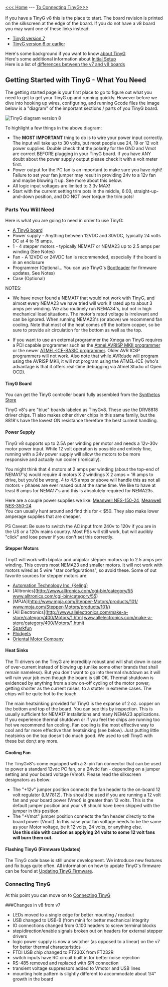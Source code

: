 [<<< Home](https://github.com/synthetos/TinyG/wiki) --- [To Connecting TinyG>>>](Connecting-TinyG)<br><br>
If you have a TinyG v8 this is the place to start. The board revision is printed on the silkscreen at the edge of the board. If you do not have a v8 board you may want one of these links instead:

* [TinyG version 7](https://github.com/synthetos/TinyG/wiki/TinyG-Start-v7/)
* [TinyG version 6 or earlier](https://github.com/synthetos/TinyG/wiki/TinyG-Start-v6-and-Earlier)

Here's some background if you want to know [about TinyG](https://github.com/synthetos/TinyG/wiki/What-is-TinyG)<br>
Here's some additional information about [Initial Setup](https://github.com/synthetos/TinyG/wiki/Initial-Setup)<br>
Here is a list of [differences between the v7 and v8 boards](https://github.com/synthetos/TinyG/wiki/TinyG-Start#changes-in-v8-from-v7)

## Getting Started with TinyG - What You Need
The getting started page is your first place to go to figure out what you need to get to get your TinyG up and running quickly. However before we dive into hooking up wires, configuring, and running Gcode files the image below is a "diagram" of the important sections / parts of you TinyG board. 

![TinyG diagram version 8](http://farm3.staticflickr.com/2873/10863830183_579999a30c_o.png)

To highlight a few things in the above diagram:

* The **MOST IMPORTANT** thing to do is to wire your power input correctly. The input will take up to 30 volts, but most people use 24, 19 or 12 volt power supplies. Double check that the polarity for the GND and Vmot are correct BEFORE plugging in your TinyG board. If you have ANY doubt about the power supply output please check it with a volt meter first.
* Power output for the PC fan is an important to make sure you have right! Failure to set your fan jumper may result in providing 24v to a 12v fan and maybe blowing it up. See more about this below. 
* All logic input voltages are limited to 3.3v MAX! 
* Start with the current setting trim pots in the middle, 6:00, straight-up-and-down position, and DO NOT over torque the trim pots!

### Parts You Will Need
Here is what you are going to need in order to use TinyG: 

* [A TinyG board](http://synthetos.myshopify.com/products/tinyg)
* Power supply - Anything between 12VDC and 30VDC, typically 24 volts DC at 4 to 15 amps. 
* 1 - 4 stepper motors - typically NEMA17 or NEMA23 up to 2.5 amps per winding (See Notes)
* Fan - A 12VDC or 24VDC fan is recommended, especially if the board is in an enclosure 
* Programmer (Optional... You can use TinyG's [Bootloader](TinyG-Boot-Loader) for firmware updates, See Notes)
* Case (Optional) 

NOTES: 
* We have never found a NEMA17 that would not work with TinyG, and almost every NEMA23 we have tried will work if rated up to about 3 amps per winding. We also routinely run NEMA34's, but not in high mechanical load situations. The motor's rated voltage is irrelevant and can be ignored. When running NEMA23's (or above) we recommend fan cooling. Note that most of the heat comes off the bottom copper, so be sure to provide air circulation for the bottom as well as the top.

* If you want to use an external programmer the Xmega on TinyG requires a PDI capable programmer such as the [Atmel AVRISP MKII programmer](http://www.mouser.com/Search/ProductDetail.aspx?qs=sGAEpiMZZMsaJrqdZ%252b6EWyua%252bG%2FwcOQP26MNKN%252bCIDE%3D) or the newer [ATMEL-ICE-BASIC programmer](http://www.digikey.com/product-detail/en/ATATMEL-ICE-BASIC/ATATMEL-ICE-BASIC-ND/4753381). Older AVR ICSP programmers will not work. Also note that while AVRdude will program using the AVRISP MKii, it will not program using the ATMEL-ICE (who's advantage is that it offers real-time debugging via Atmel Studio of Open OCD).

#### TinyG Board
You can get the TinyG controller board fully assembled from the [Synthetos Store](https://synthetos.myshopify.com/products/tinyg)

TinyG v8's are "blue" boards labeled as TinyGv8. These use the DRV8818 driver chips. TI also makes other driver chips in this same family, but the 8818's have the lowest ON resistance therefore the best current handling. 

#### Power Supply
TinyG v8 supports up to 2.5A per winding per motor and needs a 12v-30v motor power input. While 12 volt operation is possible and entirely fine, running with a 24v power supply will allow the motors to be more responsive and actually run cooler (ironically).

You might think that 4 motors at 2 amps per winding (about the top-end of NEMA17's) would require 4 motors X 2 windings X 2 amps = 16 amps to drive, but you'd be wrong. 4 to 4.5 amps or above will handle this as not all motors + phases are ever maxed out at the same time. We like to have at least 6 amps for NEMA17's and this is absolutely required for NEMA23s.

Here are a couple power supplies we like: [Meanwell NES-150-24](http://www.mouser.com/ProductDetail/Mean-Well/NES150-24/?qs=sGAEpiMZZMsPs3th5F8koDNPbuqd%252bfezne6r6bnnXjA%3d), [Meanwell NES-350-24](http://www.mouser.com/ProductDetail/Mean-Well/NES-350-24/?qs=%2fha2pyFaduhxfhzsenBkIkgMfhBr0hSVdTJWNZMLFL2wp6eI7VH7oQ%3d%3d)<br>You can usually hunt around and find this for < $50. They also make lower amperage supplies that are cheaper. 

PS Caveat: Be sure to switch the AC input from 240v to 120v if you are in the US or a 120v mains country. Most PSs will still work, but will audibly "click" and lose power if you don't set this correctly.

#### Stepper Motors
TinyG will work with bipolar and unipolar stepper motors up to 2.5 amps per winding. This covers most NEMA23 and smaller motors. It will not work with motors wired as 5 wire "star configurations", so avoid these. Some of out favorite sources for stepper motors are: 

* [Automation Technology Inc. (Keling)](http://www.automationtechnologiesinc.com/)
* [Alltronics](http://www.alltronics.com/cgi-bin/category/55 www.alltronics.com/cgi-bin/category/55)
* [MPJA](http://www.mpja.com/Stepper-Motors/products/101/ www.mpja.com/Stepper-Motors/products/101/)
* [All Electronics](http://www.allelectronics.com/make-a-store/category/400/Motors/1.html www.allelectronics.com/make-a-store/category/400/Motors/1.html)
* [Sparkfun](https://www.sparkfun.com/categories/178)
* [Phidgets](http://www.phidgets.com/products.php?category=23)
* [Oriental Motor Company](http://www.omc-stepperonline.com/)

#### Heat Sinks
The TI drivers on the TinyG are incredibly robust and will shut down in case of over-current instead of blowing up (unlike some other brands that shall remain nameless). But you don't want to go into thermal shutdown as it will will ruin your job even though the board is still OK. Thermal shutdown is evidenced by anything from a slow on-off cycling of the motor power, getting shorter as the current raises, to a stutter in extreme cases. The chips will be quite hot to the touch.

The main heatsinking provided for TinyG is the expanse of 2 oz. copper on the bottom and top of the board. You can see this by inspection. This is usually sufficient for NEMA17 installations and many NEMA23 applications. If you experience thermal shutdown or if you feel the chips are running too hot we recommend fan cooling. Fan cooling is the most effective way to cool and far more effective than heatsinking (see below). Just putting little heatsinks on the top doesn't do much good. We used to sell TinyG with these but don;t any more.

#### Cooling Fan
The TinyGv8's come equipped with a 3-pin fan connector that can be used to power a standard 12vdc PC fan, or a 24vdc fan - depending on a jumper setting and your board voltage (Vmot). Please read the silkscreen designators as below:

* The "+12v" jumper position connects the fan header to the on-board 12 volt regulator (LM7812). This should be used if you are running a 12 volt fan and your board power (Vmot) is greater than 12 volts. This is the default jumper position and your v8 should have been shipped with the jumper in this position. 
* The "+Vmot" jumper position connects the fan header directly to the board power (Vmot). In this case your fan voltage needs to be the same as your Motor voltage, be it 12 volts, 24 volts, or anything else.<br>
**Use this side with caution as applying 24 volts to some 12 volt fans will burn them out.**

#### Flashing TinyG (Firmware Updates)
The TinyG code base is still under development. We introduce new features and fix bugs quite often. All information on how to update TinyG's firmware can be found at [Updating TinyG Firmware](https://github.com/synthetos/TinyG/wiki/TinyG-Updating-Firmware).

### Connecting TinyG
At this point you can move on to [Connecting TinyG](https://github.com/synthetos/TinyG/wiki/1.02-Connecting-TinyG)

###Changes in v8 from v7

* LEDs moved to a single edge for better mounting / readout
* USB changed to USB-B (from mini) for better mechanical integrity
* IO connections changed from 0.100 headers to screw terminal blocks
* step/direction/enable signals broken out on headers for external stepper drivers
* logic power supply is now a switcher (as opposed to a linear) on the v7 for better thermal characteristics
* FTDI USB chip changed to FT230X from FT232R
* switch inputs have RC circuit built in for better noise rejection
* RS-485 removed and replaced with SPI connection
* transient voltage suppressors added to Vmotor and USB lines
* mounting hole pattern is slightly different to accommodate about 1/4" growth in the board 